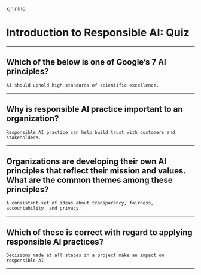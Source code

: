kjnlnlno
# Introduction to Responsible AI: Quiz
____
## Which of the below is one of Google’s 7 AI principles?
```AI should uphold high standards of scientific excellence.```
____
## Why is responsible AI practice important to an organization?
```Responsible AI practice can help build trust with customers and stakeholders.```
____
## Organizations are developing their own AI principles that reflect their mission and values. What are the common themes among these principles?
```A consistent set of ideas about transparency, fairness, accountability, and privacy.```
____
## Which of these is correct with regard to applying responsible AI practices?
```Decisions made at all stages in a project make an impact on responsible AI.```
____
